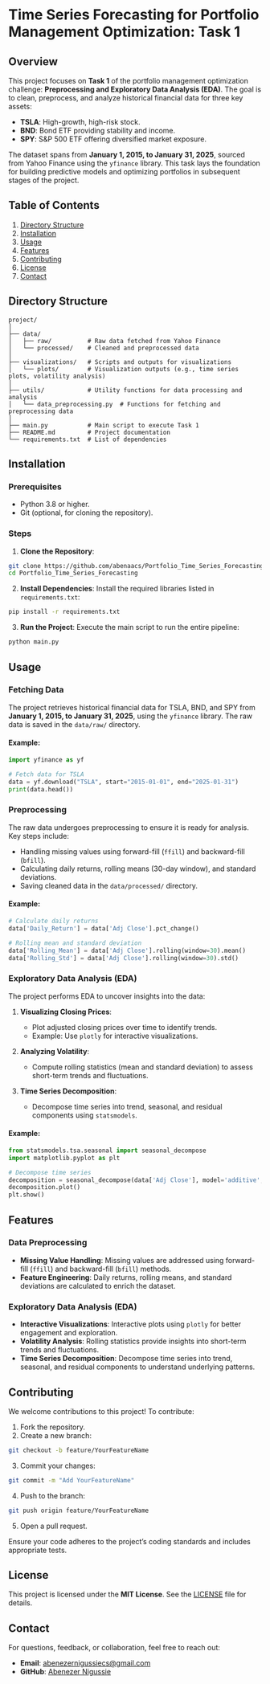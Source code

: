 # Time Series Forecasting for Portfolio Management Optimization: Task 1

## Overview

This project focuses on **Task 1** of the portfolio management optimization challenge: **Preprocessing and Exploratory Data Analysis (EDA)**. The goal is to clean, preprocess, and analyze historical financial data for three key assets:

- **TSLA**: High-growth, high-risk stock.
- **BND**: Bond ETF providing stability and income.
- **SPY**: S&P 500 ETF offering diversified market exposure.

The dataset spans from **January 1, 2015, to January 31, 2025**, sourced from Yahoo Finance using the `yfinance` library. This task lays the foundation for building predictive models and optimizing portfolios in subsequent stages of the project.

## Table of Contents

1. [Directory Structure](#directory-structure)
2. [Installation](#installation)
3. [Usage](#usage)
4. [Features](#features)
5. [Contributing](#contributing)
6. [License](#license)
7. [Contact](#contact)

## Directory Structure

```
project/
│
├── data/
│   ├── raw/          # Raw data fetched from Yahoo Finance
│   └── processed/    # Cleaned and preprocessed data
│
├── visualizations/   # Scripts and outputs for visualizations
│   └── plots/        # Visualization outputs (e.g., time series plots, volatility analysis)
│
├── utils/            # Utility functions for data processing and analysis
│   └── data_preprocessing.py  # Functions for fetching and preprocessing data
│
├── main.py           # Main script to execute Task 1
├── README.md         # Project documentation
└── requirements.txt  # List of dependencies
```

## Installation

### Prerequisites

- Python 3.8 or higher.
- Git (optional, for cloning the repository).

### Steps

1. **Clone the Repository**:

```bash
git clone https://github.com/abenaacs/Portfolio_Time_Series_Forecasting.git
cd Portfolio_Time_Series_Forecasting
```

2. **Install Dependencies**:
   Install the required libraries listed in `requirements.txt`:

```bash
pip install -r requirements.txt
```

3. **Run the Project**:
   Execute the main script to run the entire pipeline:

```bash
python main.py
```

## Usage

### Fetching Data

The project retrieves historical financial data for TSLA, BND, and SPY from **January 1, 2015, to January 31, 2025**, using the `yfinance` library. The raw data is saved in the `data/raw/` directory.

#### Example:

```python
import yfinance as yf

# Fetch data for TSLA
data = yf.download("TSLA", start="2015-01-01", end="2025-01-31")
print(data.head())
```

### Preprocessing

The raw data undergoes preprocessing to ensure it is ready for analysis. Key steps include:

- Handling missing values using forward-fill (`ffill`) and backward-fill (`bfill`).
- Calculating daily returns, rolling means (30-day window), and standard deviations.
- Saving cleaned data in the `data/processed/` directory.

#### Example:

```python
# Calculate daily returns
data['Daily_Return'] = data['Adj Close'].pct_change()

# Rolling mean and standard deviation
data['Rolling_Mean'] = data['Adj Close'].rolling(window=30).mean()
data['Rolling_Std'] = data['Adj Close'].rolling(window=30).std()
```

### Exploratory Data Analysis (EDA)

The project performs EDA to uncover insights into the data:

1. **Visualizing Closing Prices**:

   - Plot adjusted closing prices over time to identify trends.
   - Example: Use `plotly` for interactive visualizations.

2. **Analyzing Volatility**:

   - Compute rolling statistics (mean and standard deviation) to assess short-term trends and fluctuations.

3. **Time Series Decomposition**:
   - Decompose time series into trend, seasonal, and residual components using `statsmodels`.

#### Example:

```python
from statsmodels.tsa.seasonal import seasonal_decompose
import matplotlib.pyplot as plt

# Decompose time series
decomposition = seasonal_decompose(data['Adj Close'], model='additive', period=30)
decomposition.plot()
plt.show()
```

## Features

### Data Preprocessing

- **Missing Value Handling**: Missing values are addressed using forward-fill (`ffill`) and backward-fill (`bfill`) methods.
- **Feature Engineering**: Daily returns, rolling means, and standard deviations are calculated to enrich the dataset.

### Exploratory Data Analysis (EDA)

- **Interactive Visualizations**: Interactive plots using `plotly` for better engagement and exploration.
- **Volatility Analysis**: Rolling statistics provide insights into short-term trends and fluctuations.
- **Time Series Decomposition**: Decompose time series into trend, seasonal, and residual components to understand underlying patterns.

## Contributing

We welcome contributions to this project! To contribute:

1. Fork the repository.
2. Create a new branch:

```bash
git checkout -b feature/YourFeatureName
```

3. Commit your changes:

```bash
git commit -m "Add YourFeatureName"
```

4. Push to the branch:

```bash
git push origin feature/YourFeatureName
```

5. Open a pull request.

Ensure your code adheres to the project’s coding standards and includes appropriate tests.

## License

This project is licensed under the **MIT License**. See the [LICENSE](LICENSE) file for details.

## Contact

For questions, feedback, or collaboration, feel free to reach out:

- **Email**: abenezernigussiecs@gmail.com
- **GitHub**: [Abenezer Nigussie](https://github.com/abenaacs)
